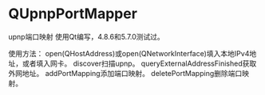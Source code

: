# QUpnpPortMapper
upnp端口映射
使用Qt编写，4.8.6和5.7.0测试过。

使用方法：
open(QHostAddress)或open(QNetworkInterface)填入本地IPv4地址，或者填入网卡。
discover扫描upnp。
queryExternalAddressFinished获取外网地址。
addPortMapping添加端口映射。
deletePortMapping删除端口映射。
